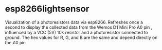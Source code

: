 # esp8266lightsensor
Visualization of a photoresistors data via esp8266. Refreshes once a second to display the collected data from the Wemos D1 Mini Pro A0 pin
, influenced by a VCC (5V) 10k resistor and a photoresistor connected to ground. The hex values for R, G, and B are the same and depend directly on the A0 pin
